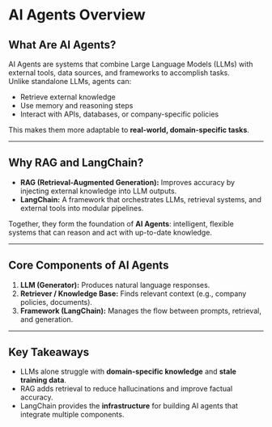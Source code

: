 # AI Agents Overview

## What Are AI Agents?
AI Agents are systems that combine Large Language Models (LLMs) with external tools, data sources, and frameworks to accomplish tasks.  
Unlike standalone LLMs, agents can:
- Retrieve external knowledge
- Use memory and reasoning steps
- Interact with APIs, databases, or company-specific policies

This makes them more adaptable to **real-world, domain-specific tasks**.

---

## Why RAG and LangChain?
- **RAG (Retrieval-Augmented Generation):** Improves accuracy by injecting external knowledge into LLM outputs.  
- **LangChain:** A framework that orchestrates LLMs, retrieval systems, and external tools into modular pipelines.  

Together, they form the foundation of **AI Agents**: intelligent, flexible systems that can reason and act with up-to-date knowledge.

---

## Core Components of AI Agents
1. **LLM (Generator):** Produces natural language responses.  
2. **Retriever / Knowledge Base:** Finds relevant context (e.g., company policies, documents).  
3. **Framework (LangChain):** Manages the flow between prompts, retrieval, and generation.  

---

## Key Takeaways
- LLMs alone struggle with **domain-specific knowledge** and **stale training data**.  
- RAG adds retrieval to reduce hallucinations and improve factual accuracy.  
- LangChain provides the **infrastructure** for building AI agents that integrate multiple components.  
